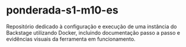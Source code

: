 # ponderada-s1-m10-es
Repositório dedicado à configuração e execução de uma instância do Backstage utilizando Docker, incluindo documentação passo a passo e evidências visuais da ferramenta em funcionamento.
